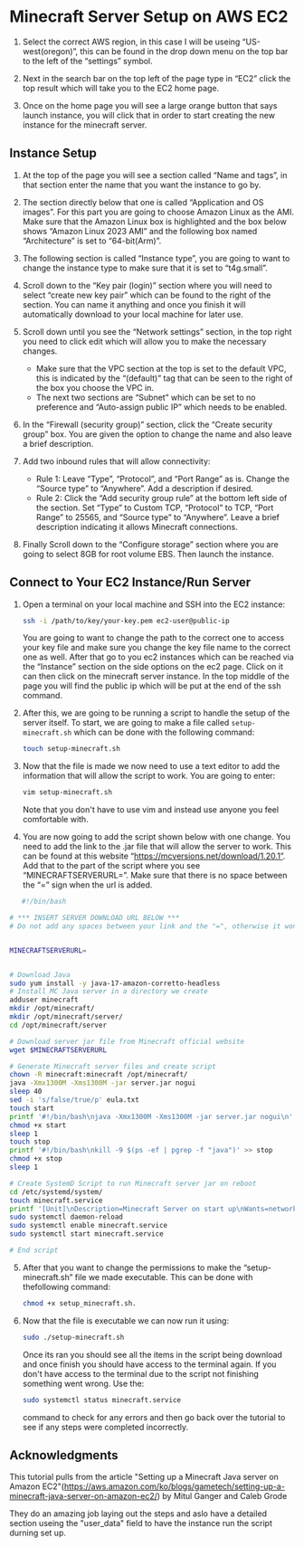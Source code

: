 # Minecraft Server Setup on AWS EC2

1. Select the correct AWS region, in this case I will be useing “US-west(oregon)”, this can be found in the drop down menu on the top bar to the left of the “settings” symbol.

2. Next in the search bar on the top left of the page type in “EC2” click the top result which will take you to the EC2 home page.

3. Once on the home page you will see a large orange button that says launch instance, you will click that in order to start 
   creating the new instance for the minecraft server.

## Instance Setup

1. At the top of the page you will see a section called “Name and tags”, in that section enter the name that you want the instance     to go by.
  
2. The section directly below that one is called “Application and OS images”. For this part you are going to choose Amazon Linux as    the AMI. Make sure that the Amazon Linux box is highlighted and the box below shows “Amazon Linux 2023 AMI” and the following       box named “Architecture” is set to “64-bit(Arm)”.
  
3. The following section is called “Instance type”, you are going to want to change the instance type to make sure that it is set      to “t4g.small”.
  
4. Scroll down to the “Key pair (login)” section where you will need to select “create new key pair” which can be found to the         right of the section. You can name it anything and once you finish it will automatically download to your local machine for         later use.

5. Scroll down until you see the “Network settings” section, in the top right you need to click edit which will allow you to make      the necessary changes.
   - Make sure that the VPC section at the top is set to the default VPC, this is indicated by the “(default)” tag that can be seen      to the right of the box you choose the VPC in.
   - The next two sections are “Subnet” which can be set to no preference and “Auto-assign public IP” which needs to be enabled.

6. In the “Firewall (security group)” section, click the “Create security group” box. You are given the option to change the name      and also leave a brief description.

7. Add two inbound rules that will allow connectivity:
   - Rule 1: Leave “Type”, “Protocol”, and “Port Range” as is. Change the “Source type” to “Anywhere”. Add a description if desired.
   - Rule 2: Click the “Add security group rule” at the bottom left side of the section. Set “Type” to Custom TCP, “Protocol” to       TCP, “Port Range” to 25565, and “Source type” to “Anywhere”. Leave a brief description indicating it allows Minecraft               connections.

8. Finally Scroll down to the “Configure storage” section where you are going to select 8GB for root volume EBS. Then launch the instance.

## Connect to Your EC2 Instance/Run Server

1. Open a terminal on your local machine and SSH into the EC2 instance:
   
   ```bash
   ssh -i /path/to/key/your-key.pem ec2-user@public-ip
   ```
   You are going to want to change the path to the correct one to access your key file and make sure you change the key file name      to the correct one as well. After that go to you ec2 instances which can be reached via the “Instance” section on the side 
   options on the ec2 page. Click on it can then click on the minecraft server instance. In the top middle of the page you will        find the public ip which will be put at the end of the ssh command.
2. After this, we are going to be running a script to handle the setup of the server itself. To start, we are going to make a file 
   called `setup-minecraft.sh` which can be done with the following command:

   ```bash
   touch setup-minecraft.sh
   ```
3. Now that the file is made we now need to use a text editor to add the information that will allow the script to work. You are       going to enter:
   ```bash
   vim setup-minecraft.sh
   ```
   Note that you don't have to use vim and instead use anyone you feel comfortable with.
   
4. You are now going to add the script shown below with one change. You need to add the link to the .jar file that will allow the      server to work. This can be found at this website “​​https://mcversions.net/download/1.20.1”. Add that to the part of the script      where you see “MINECRAFTSERVERURL=”. Make sure that there is no space between the “=” sign when the url is added.
```bash
   #!/bin/bash

# *** INSERT SERVER DOWNLOAD URL BELOW ***
# Do not add any spaces between your link and the "=", otherwise it won't work. EG: MINECRAFTSERVERURL=https://urlexample


MINECRAFTSERVERURL=


# Download Java
sudo yum install -y java-17-amazon-corretto-headless
# Install MC Java server in a directory we create
adduser minecraft
mkdir /opt/minecraft/
mkdir /opt/minecraft/server/
cd /opt/minecraft/server

# Download server jar file from Minecraft official website
wget $MINECRAFTSERVERURL

# Generate Minecraft server files and create script
chown -R minecraft:minecraft /opt/minecraft/
java -Xmx1300M -Xms1300M -jar server.jar nogui
sleep 40
sed -i 's/false/true/p' eula.txt
touch start
printf '#!/bin/bash\njava -Xmx1300M -Xms1300M -jar server.jar nogui\n' >> start
chmod +x start
sleep 1
touch stop
printf '#!/bin/bash\nkill -9 $(ps -ef | pgrep -f "java")' >> stop
chmod +x stop
sleep 1

# Create SystemD Script to run Minecraft server jar on reboot
cd /etc/systemd/system/
touch minecraft.service
printf '[Unit]\nDescription=Minecraft Server on start up\nWants=network-online.target\n[Service]\nUser=minecraft\nWorkingDirectory=/opt/minecraft/server\nExecStart=/opt/minecraft/server/start\nStandardInput=null\n[Install]\nWantedBy=multi-user.target' >> minecraft.service
sudo systemctl daemon-reload
sudo systemctl enable minecraft.service
sudo systemctl start minecraft.service

# End script
```
5. After that you want to change the permissions to make the “setup-minecraft.sh” file we made executable. This can be done with 
   thefollowing command: 
   ```bash 
   chmod +x setup_minecraft.sh.
   ```
6. Now that the file is executable we can now run it using:
   ```bash
   sudo ./setup-minecraft.sh
   ```
   Once its ran you should see all the items in the script being download and once finish you should have access to the terminal 
   again. If you don't have access to the terminal due to the script not finishing something went wrong. Use the:
   ```bash
   sudo systemctl status minecraft.service
   ```
   command to check for any errors and then go back over the tutorial to see if any steps were completed incorrectly.

## Acknowledgments

This tutorial pulls from the article "Setting up a Minecraft Java server on Amazon EC2"(https://aws.amazon.com/ko/blogs/gametech/setting-up-a-minecraft-java-server-on-amazon-ec2/) by Mitul Ganger and Caleb Grode

They do an amazing job laying out the steps and aslo have a detailed section useing the "user_data" field to have the instance run the script durning set up.






